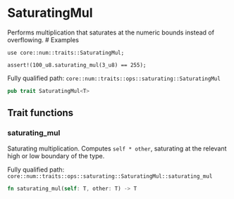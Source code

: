 # SaturatingMul

Performs multiplication that saturates at the numeric bounds instead of overflowing.  # Examples
```cairo
use core::num::traits::SaturatingMul;

assert!(100_u8.saturating_mul(3_u8) == 255);
```

Fully qualified path: `core::num::traits::ops::saturating::SaturatingMul`

```rust
pub trait SaturatingMul<T>
```

## Trait functions

### saturating_mul

Saturating multiplication. Computes `self * other`, saturating at the relevant high or low boundary of the type.

Fully qualified path: `core::num::traits::ops::saturating::SaturatingMul::saturating_mul`

```rust
fn saturating_mul(self: T, other: T) -> T
```


